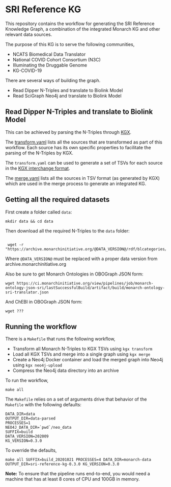 # SRI Reference KG

This repository contains the workflow for generating the SRI Reference Knowledge Graph,
a combination of the integrated Monarch KG and other relevant data sources.

The purpose of this KG is to serve the following communities,
- NCATS Biomedical Data Translator
- National COVID Cohort Consortium (N3C)
- Illuminating the Druggable Genome
- KG-COVID-19


There are several ways of building the graph.

- Read Dipper N-Triples and translate to Biolink Model
- Read SciGraph Neo4j and translate to Biolink Model


## Read Dipper N-Triples and translate to Biolink Model

This can be achieved by parsing the N-Triples through [KGX](https://github.com/biolink/KGX.git).

The [transform.yaml](transform.yaml) lists all the sources that are transformed as part of this workflow.
Each source has its own specific properties to facilitate the parsing of the N-Triples by KGX.

The `transform.yaml` can be used to generate a set of TSVs for each source in the
[KGX interchange format](https://github.com/biolink/kgx/blob/master/data-preparation.md).


The [merge.yaml](merge.yaml) lists all the sources in TSV format (as generated by KGX) which are used in the merge
process to generate an integrated KG.


## Getting all the required datasets

First create a folder called `data`:
```
mkdir data && cd data
```

Then download all the required N-Triples to the `data` folder:
```

 wget -r "https://archive.monarchinitiative.org/@DATA_VERSION@/rdf/blcategories/"
```

Where `@DATA_VERSION@` must be replaced with a proper data version from archive.monarchinitiative.org


Also be sure to get Monarch Ontologies in OBOGraph JSON form:
```
wget https://ci.monarchinitiative.org/view/pipelines/job/monarch-ontology-json-sri/lastSuccessfulBuild/artifact/build/monarch-ontology-sri-translator.json
```

And ChEBI in OBOGraph JSON form:
```
wget ???
```


## Running the workflow

There is a `Makefile` that runs the following workflow,
- Transform all Monarch N-Triples to KGX TSVs using `kgx transform`
- Load all KGX TSVs and merge into a single graph using `kgx merge`
- Create a Neo4j Docker container and load the merged graph into Neo4j using `kgx neo4j-upload`
- Compress the Neo4j data directory into an archive

To run the workflow,
```
make all
```

The `Makefile` relies on a set of arguments drive that behavior of the `Makefile` with the following defaults:
```
DATA_DIR=data
OUTPUT_DIR=data-parsed
PROCESSES=1
NEO4J_DATA_DIR=`pwd`/neo_data
SUFFIX=build
DATA_VERSION=202009
KG_VERSION=0.3.0
```

To override the defaults,
```
make all SUFFIX=build_20201021 PROCESSES=4 DATA_DIR=monarch-data OUTPUT_DIR=sri-reference-kg-0.3.0 KG_VERSION=0.3.0
```

**Note:** To ensure that the pipeline runs end-to-end, you would need a machine that has at least 8 cores of CPU and 
100GB in memory.
